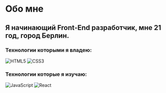 # Обо мне

## Я начинающий Front-End разработчик, мне 21 год, город Берлин.

### Технологии которыми я владею:

![HTML5](https://img.shields.io/badge/-html5-090909?style=for-the-badge&logo=html5&logoColor=E9D54D)
![CSS3](https://img.shields.io/badge/-ccs3-090909?style=for-the-badge&logo=css3&logoColor=E9D54D)

### Технологии которые я изучаю:

![JavaScript](https://img.shields.io/badge/-JavaScript-090909?style=for-the-badge&logo=JavaScript&logoColor=E9D54D)
![React](https://img.shields.io/badge/-React-090909?style=for-the-badge&logo=React&logoColor=E9D54D)
